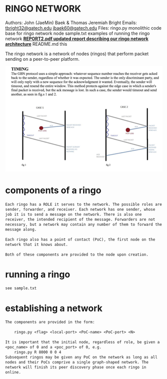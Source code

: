 # RINGO NETWORK
Authors: John (JaeMin) Baek & Thomas Jeremiah Bright
Emails:	tbright32@gatech.edu	jbaek60@gatech.edu
Files:	ringo.py 	monolithic code base for ringo network node
	sample.txt  	examples of running the ringo network
	[**REPORT2.pdf	updated report describing our ringo network architecture**](REPORT2.pdf)
	README.md  	this

The ringo network is a network of nodes (ringos) that perform packet sending on a peer-to-peer platform. 

![gbn](screenshot.png)

# components of a ringo

	Each ringo has a ROLE it serves to the network. The possible roles are sender, forwarder, and receiver. Each network has one sender, whose job it is to send a message on the network. There is also one receiver, the intended recipient of the message. Forwarders are not necessary, but a network may contain any number of them to forward the message along.

	Each ringo also has a point of contact (PoC), the first node on the network that it knows about. 

	Both of these components are provided to the node upon creation.


# running a ringo
	
	see sample.txt

# establishing a network

	The components are provided in the form:

		ringo.py <flag> <local-port> <PoC-name> <PoC-port> <N>

	It is important that the initial node, regardless of role, be given a <poc_name> of 0 and a <poc_port> of 0, e.g.
		ringo.py R 8000 0 0 4
	Subsequent ringos may be given any PoC on the network as long as all nodes and their PoCs comprive a single graph-shaped network. The network will finish its peer discovery phase once each ringo in online.
